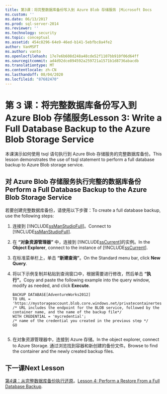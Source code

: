 ```yaml
---
title: 第3课：将完整数据库备份写入到 Azure Blob 存储服务 |Microsoft Docs
ms.custom: ''
ms.date: 06/13/2017
ms.prod: sql-server-2014
ms.reviewer: ''
ms.technology: security
ms.topic: conceptual
ms.assetid: 454c8296-64e9-46ed-b141-5ebfbc8a4fe2
author: VanMSFT
ms.author: vanto
ms.openlocfilehash: 17e7e6b608d248a48cde52f1107bb910f06d64ff
ms.sourcegitcommit: ad4d92dce894592a259721a1571b1d8736abacdb
ms.translationtype: MT
ms.contentlocale: zh-CN
ms.lasthandoff: 08/04/2020
ms.locfileid: "87682470"
---
```

# <a name="lesson-3-write-a-full-database-backup-to-the-azure-blob-storage-service"></a><span data-ttu-id="1824f-102">第 3 课：将完整数据库备份写入到 Azure Blob 存储服务</span><span class="sxs-lookup"><span data-stu-id="1824f-102">Lesson 3: Write a Full Database Backup to the Azure Blob Storage Service</span></span>
  <span data-ttu-id="1824f-103">本课演示如何使用 tsql 语句执行到 Azure Blob 存储服务的完整数据库备份。</span><span class="sxs-lookup"><span data-stu-id="1824f-103">This lesson demonstrates the use of tsql statement to perform a full database backup to Azure Blob storage service.</span></span>  
  
## <a name="perform-a-full-database-backup-to-the-azure-blob-storage-service"></a><span data-ttu-id="1824f-104">对 Azure Blob 存储服务执行完整的数据库备份</span><span class="sxs-lookup"><span data-stu-id="1824f-104">Perform a Full Database Backup to the Azure Blob Storage Service</span></span>  
 <span data-ttu-id="1824f-105">若要创建完整数据库备份，请使用以下步骤：</span><span class="sxs-lookup"><span data-stu-id="1824f-105">To create a full database backup, use the following steps:</span></span>  
  
1.  <span data-ttu-id="1824f-106">连接到 [!INCLUDE[ssManStudioFull](../includes/ssmanstudiofull-md.md)]。</span><span class="sxs-lookup"><span data-stu-id="1824f-106">Connect to [!INCLUDE[ssManStudioFull](../includes/ssmanstudiofull-md.md)].</span></span>  
  
2.  <span data-ttu-id="1824f-107">在 **“对象资源管理器”** 中，连接到 [!INCLUDE[ssCurrent](../includes/sscurrent-md.md)]的实例。</span><span class="sxs-lookup"><span data-stu-id="1824f-107">In the **Object Explorer**, connect to the instance of [!INCLUDE[ssCurrent](../includes/sscurrent-md.md)].</span></span>  
  
3.  <span data-ttu-id="1824f-108">在标准菜单栏上，单击 **“新建查询”**。</span><span class="sxs-lookup"><span data-stu-id="1824f-108">On the Standard menu bar, click **New Query**.</span></span>  
  
4.  <span data-ttu-id="1824f-109">将以下示例复制并粘贴到查询窗口中，根据需要进行修改，然后单击 **“执行”**。</span><span class="sxs-lookup"><span data-stu-id="1824f-109">Copy and paste the following example into the query window, modify as needed, and click **Execute**.</span></span>  
  
    ```  
    BACKUP DATABASE[AdventureWorks2012]   
    TO URL = 'https://mystorageaccount.blob.core.windows.net/privatecontainertest/AdventureWorks2012.bak'   
    /* URL includes the endpoint for the BLOB service, followed by the container name, and the name of the backup file*/   
    WITH CREDENTIAL = 'mycredential';  
    /* name of the credential you created in the previous step */   
    GO  
  
    ```  
  
5.  <span data-ttu-id="1824f-110">在对象资源管理器中，连接到 Azure 存储。</span><span class="sxs-lookup"><span data-stu-id="1824f-110">In the object explorer, connect to Azure Storage.</span></span> <span data-ttu-id="1824f-111">通过浏览找到容器和新创建的备份文件。</span><span class="sxs-lookup"><span data-stu-id="1824f-111">Browse to find the container and the newly created backup files.</span></span>  
  
## <a name="next-lesson"></a><span data-ttu-id="1824f-112">下一课</span><span class="sxs-lookup"><span data-stu-id="1824f-112">Next Lesson</span></span>  
 <span data-ttu-id="1824f-113">[第4课：从完整数据库备份执行还原](../../2014/tutorials/lesson-4-perform-a-restore-from-a-full-database-backup.md)。</span><span class="sxs-lookup"><span data-stu-id="1824f-113">[Lesson 4: Perform a Restore From a Full Database Backup](../../2014/tutorials/lesson-4-perform-a-restore-from-a-full-database-backup.md).</span></span>  
  
  
